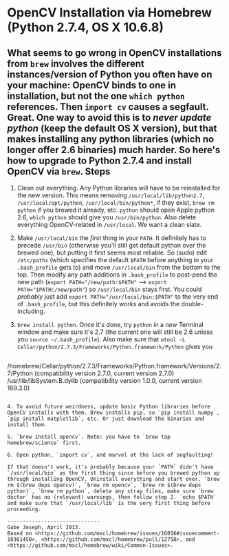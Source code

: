 OpenCV Installation via Homebrew (Python 2.7.4, OS X 10.6.8)
============================================================
What seems to go wrong in OpenCV installations from `brew` involves the different instances/version of Python you often have on your machine: OpenCV binds to one in installation, but not the one `which python` references. Then `import cv` causes a segfault. Great. One way to avoid this is to _never update python_ (keep the default OS X version), but that makes installing any python libraries (which no longer offer 2.6 binaries) much harder. So here's how to upgrade to Python 2.7.4 and install OpenCV via `brew`.
Steps
-----
1. Clean out everything. Any Python libraries will have to be reinstalled for the new version. This means removing `/usr/local/lib/python2.7`, `/usr/local/opt/python`, `/usr/local/bin/python*`, if they exist, `brew rm python` if you brewed it already, etc. `python` should open Apple python 2.6, `which python` should give you `/usr/bin/python`. Also delete everything OpenCV-related in `/usr/local`. We want a clean slate.

2. Make `/usr/local/bin` the *first* thing in your `PATH`. It definitely has to precede `/usr/bin` (otherwise you'll still get default python over the brewed one), but putting it first seems most reliable. So (sudo) edit `/etc/paths` (which specifies the default `$PATH` before anything in your `.bash_profile` gets to) and move `/usr/local/bin` from the bottom to the top. Then modify any path additions in `.bash_profile` to post-pend the new path (`export PATH="/new/path:$PATH"` --> `export PATH="$PATH:/new/path"`) so `/usr/local/bin` stays first. You could _probably_ just add `export PATH="/usr/local/bin:$PATH"` to the very end of `.bash_profile`, but this definitely works and avoids the double-including.

3. `brew install python`. Once it's done, try `python` in a _new_ Terminal window and make sure it's 2.7 (the current one will still be 2.6 unless you `source ~/.bash_profile`). Also make sure that `otool -L Cellar/python/2.7.3/Frameworks/Python.framework/Python` gives you
	```bash
/homebrew/Cellar/python/2.7.3/Frameworks/Python.framework/Versions/2.7/Python (compatibility version 2.7.0, current version 2.7.0)
/usr/lib/libSystem.B.dylib (compatibility version 1.0.0, current version 169.3.0)
```

4. To avoid future weirdness, update basic Python libraries before OpenCV installs with them. Brew installs pip, so `pip install numpy`, `pip install matplotlib`, etc. Or just download the binaries and install them.

5. `brew install opencv`. Note: you have to `brew tap homebrew/science` first.

6. Open python, `import cv`, and marvel at the lack of segfaulting!

If that doesn't work, it's probably because your `PATH` didn't have `/usr/local/bin` as the first thing since before you brewed python up through installing OpenCV. Uninstall everything and start over. `brew rm $(brew deps opencv)`, `brew rm opencv`, `brew rm $(brew deps python)`, `brew rm python`, delete any stray files, make sure `brew doctor` has no (relevant) warnings, then follow step 2. `echo $PATH` and make sure that `/usr/local/lib` is the very first thing before proceeding.

------------------------------
Gabe Joseph, April 2013.
Based on <https://github.com/mxcl/homebrew/issues/16016#issuecomment-10361450>, <https://github.com/mxcl/homebrew/pull/12758>, and <https://github.com/mxcl/homebrew/wiki/Common-Issues>.